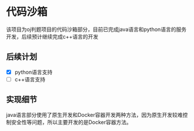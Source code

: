 # 代码沙箱
该项目为oj判题项目的代码沙箱部分，目前已完成java语言和python语言的服务开发，后续预计继续完成c++语言的开发
## 后续计划
- [x] python语言支持
- [ ] c++语言支持
## 实现细节
java语言部分使用了原生开发和Docker容器开发两种方法，因为原生开发较难控制安全性等问题，所以主要开发的是Docker容器方法。